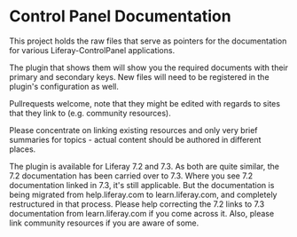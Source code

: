 # Control Panel Documentation

This project holds the raw files that serve as pointers for the 
documentation for various Liferay-ControlPanel applications. 

The plugin that shows them will show you the required documents
with their primary and secondary keys. New files will need to be
registered in the plugin's configuration as well.

Pullrequests welcome, note that they might be edited with regards
to sites that they link to (e.g. community resources).

Please concentrate on linking existing resources and only very
brief summaries for topics - actual content should be authored
in different places. 

The plugin is available for Liferay 7.2 and 7.3. As both are quite similar, the 7.2 documentation has been carried over to 7.3. Where you see 7.2 documentation linked in 7.3, it's still applicable. But the documentation is being migrated from help.liferay.com to learn.liferay.com, and completely restructured in that process. Please help correcting the 7.2 links to 7.3 documentation from learn.liferay.com if you come across it. Also, please link community resources if you are aware of some. 